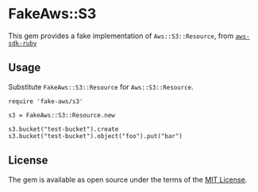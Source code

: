 # FakeAws::S3

This gem provides a fake implementation of `Aws::S3::Resource`, from [`aws-sdk-ruby`](https://github.com/aws/aws-sdk-ruby)

## Usage

Substitute `FakeAws::S3::Resource` for `Aws::S3::Resource`.

```
require 'fake-aws/s3'

s3 = FakeAws::S3::Resource.new

s3.bucket("test-bucket").create
s3.bucket("test-bucket").object("foo").put("bar")
```

## License

The gem is available as open source under the terms of the [MIT License](http://opensource.org/licenses/MIT).
